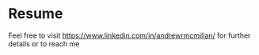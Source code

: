 # Resume

Feel free to visit https://www.linkedin.com/in/andrewrmcmillan/ for further details or to reach me
